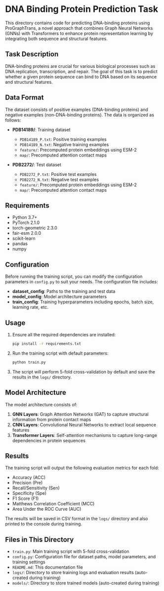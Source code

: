 # DNA Binding Protein Prediction Task

This directory contains code for predicting DNA-binding proteins using ProGraphTrans, a novel approach that combines Graph Neural Networks (GNNs) with Transformers to enhance protein representation learning by integrating both sequence and structural features.

## Task Description

DNA-binding proteins are crucial for various biological processes such as DNA replication, transcription, and repair. The goal of this task is to predict whether a given protein sequence can bind to DNA based on its sequence and structural features.

## Data Format

The dataset consists of positive examples (DNA-binding proteins) and negative examples (non-DNA-binding proteins). The data is organized as follows:

- **PDB14189/**: Training dataset
  - `PDB14189_P.txt`: Positive training examples
  - `PDB14189_N.txt`: Negative training examples
  - `feature/`: Precomputed protein embeddings using ESM-2
  - `map/`: Precomputed attention contact maps

- **PDB2272/**: Test dataset
  - `PDB2272_P.txt`: Positive test examples
  - `PDB2272_N.txt`: Negative test examples
  - `feature/`: Precomputed protein embeddings using ESM-2
  - `map/`: Precomputed attention contact maps

## Requirements

- Python 3.7+
- PyTorch 2.1.0
- torch-geometric 2.3.0
- fair-esm 2.0.0
- scikit-learn
- pandas
- numpy

## Configuration

Before running the training script, you can modify the configuration parameters in `config.py` to suit your needs. The configuration file includes:

- **dataset_config**: Paths to the training and test data
- **model_config**: Model architecture parameters
- **train_config**: Training hyperparameters including epochs, batch size, learning rate, etc.

## Usage

1. Ensure all the required dependencies are installed:
   ```bash
   pip install -r requirements.txt
   ```

2. Run the training script with default parameters:
   ```bash
   python train.py
   ```

3. The script will perform 5-fold cross-validation by default and save the results in the `logs/` directory.

## Model Architecture

The model architecture consists of:

1. **GNN Layers**: Graph Attention Networks (GAT) to capture structural information from protein contact maps
2. **CNN Layers**: Convolutional Neural Networks to extract local sequence features
3. **Transformer Layers**: Self-attention mechanisms to capture long-range dependencies in protein sequences

## Results

The training script will output the following evaluation metrics for each fold:

- Accuracy (ACC)
- Precision (Pre)
- Recall/Sensitivity (Sen)
- Specificity (Spe)
- F1 Score (F1)
- Matthews Correlation Coefficient (MCC)
- Area Under the ROC Curve (AUC)

The results will be saved in CSV format in the `logs/` directory and also printed to the console during training.

## Files in This Directory

- `train.py`: Main training script with 5-fold cross-validation
- `config.py`: Configuration file for dataset paths, model parameters, and training settings
- `README.md`: This documentation file
- `logs/`: Directory to store training logs and evaluation results (auto-created during training)
- `models/`: Directory to store trained models (auto-created during training)